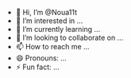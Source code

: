 - 👋 Hi, I’m @Noua11t
- 👀 I’m interested in ...
- 🌱 I’m currently learning ...
- 💞️ I’m looking to collaborate on ...
- 📫 How to reach me ...
- 😄 Pronouns: ...
- ⚡ Fun fact: ...

<!---
Noua11t/Noua11t is a ✨ special ✨ repository because its `README.md` (this file) appears on your GitHub profile.
You can click the Preview link to take a look at your changes.
--->

